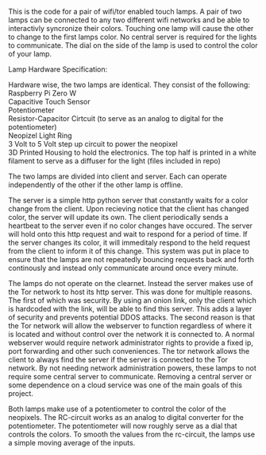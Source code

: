 This is the code for a pair of wifi/tor enabled touch lamps. A pair of two lamps can be connected to any two different wifi networks and be able to interactivly syncronize their colors. Touching one lamp will cause the other to change to the first lamps color. No central server is required for the lights to communicate. The dial on the side of the lamp is used to control the color of your lamp.

Lamp Hardware Specification:

Hardware wise, the two lamps are identical. They consist of the following:<br>
Raspberry Pi Zero W<br>
Capacitive Touch Sensor<br>
Potentiometer<br>
Resistor-Capacitor Cirtcuit (to serve as an analog to digital for the potentiometer)<br>
Neopizel Light Ring<br>
3 Volt to 5 Volt step up circuit to power the neopixel<br>
3D Printed Housing to hold the electronics. The top half is printed in a white filament to serve as a diffuser for the light (files included in repo)<br>

The two lamps are divided into client and server. Each can operate independently of the other if the other lamp is offline. 

The server is a simple http python server that constantly waits for a color change from the client. Upon recieving notice that the client has changed color, the server will update its own. The client periodically sends a heartbeat to the server even if no color changes have occured. The server will hold onto this http request and wait to respond for a period of time. If the server changes its color, it will immeditaly respond to the held request from the client to inform it of this change. This system was put in place to ensure that the lamps are not repeatedly bouncing requests back and forth continously and instead only communicate around once every minute.

The lamps do not operate on the clearnet. Instead the server makes use of the Tor network to host its http server. This was done for multiple reasons. The first of which was security. By using an onion link, only the client which is hardcoded with the link, will be able to find this server. This adds a layer of security and prevents potential DDOS attacks. The second reason is that the Tor network will allow the webserver to function regardless of where it is located and without control over the network it is connected to. A normal webserver would require network administrator rights to provide a fixed ip, port forwarding and other such conveniences. The tor network allows the client to always find the server if the server is connected to the Tor network. By not needing network administration powers, these lamps to not require some central server to communicate. Removing a central server or some dependence on a cloud service was one of the main goals of this project.

Both lamps make use of a potentiometer to control the color of the neopixels. The RC-circuit works as an analog to digital converter for the potentiometer. The potentiometer will now roughly serve as a dial that controls the colors. To smooth the values from the rc-circuit, the lamps use a simple moving average of the inputs.